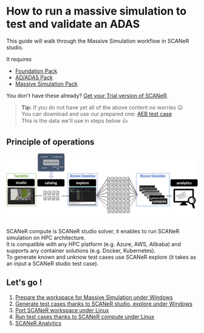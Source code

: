 # How to run a massive simulation to test and validate an ADAS

This guide will walk through the Massive Simulation workflow in SCANeR studio.

It requires
* [Foundation Pack](https://www.avsimulation.com/pack-foundation/)
* [AD/ADAS Pack](https://www.avsimulation.com/pack-ad-adas/)
* [Massive Simulation Pack](https://www.avsimulation.com/pack-massive-simulation/)

You don't have these already? [Get your Trial version of SCANeR](https://www.avsimulation.com/free-download/).

> **Tip:** If you do not have yet all of the above content no worries 😉  
> You can download and use our prepared one: [AEB test case](https://stockage.scanersimulation.com/Evaluation/2021/Massive_Simulation_Pack.7z)  
> This is the data we'll use in steps below :thumbsup:

## Principle of operations

![](./assets/SCANeRProducts1.png "SCANeR Products")

SCANeR compute is SCANeR studio solver, it enables to run SCANeR simulation on HPC architecture.  
It is compatible with any HPC platform (e.g. Azure, AWS, Alibaba) and supports any container solutions (e.g. Docker, Kubernetes).  
To generate known and unknow test cases use SCANeR explore (it takes as an input a SCANeR studio test case).

## Let's go !

1. [Prepare the workspace for Massive Simulation under Windows](./HT_Prepare_SCANeR_workspace_under_Windows.md)
2. [Generate test cases thanks to SCANeR studio, explore under Windows](./HT_Generate_test_cases.md)
3. [Port SCANeR workspace under Linux](./HT_Port_SCANeR_workspace_under_Linux.md)
4. [Run test cases thanks to SCANeR compute under Linux](./HT_Validate_test_cases_under_Linux.md)
5. [SCANeR Analytics](./HT_Analytics.md)
